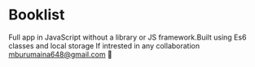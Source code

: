 # Booklist
Full app in JavaScript without a library or JS framework.Built using Es6 classes and local storage 
If intrested in any collaboration mburumaina648@gmail.com 💬
